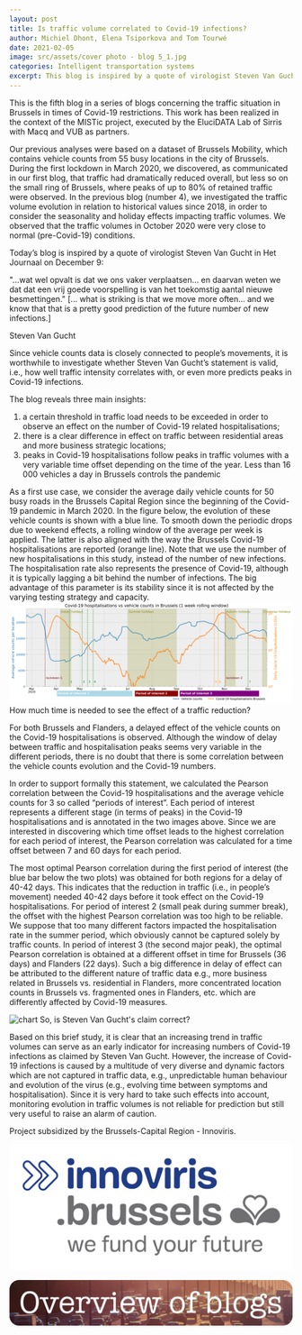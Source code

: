 ```yaml
---
layout: post
title: Is traffic volume correlated to Covid-19 infections?
author: Michiel Dhont, Elena Tsiporkova and Tom Tourwé
date: 2021-02-05
image: src/assets/cover photo - blog 5_1.jpg
categories: Intelligent transportation systems
excerpt: This blog is inspired by a quote of virologist Steven Van Gucht in Het Journaal on December 9; “... what is striking is that we move more often... and we know that that is a pretty good prediction of the future number of new infections." Since vehicle counts data is closely connected to people’s movements, it is worthwhile to investigate whether Steven Van Gucht’s statement is valid, i.e., how well traffic intensity correlates with Covid-19 infections.
---
```

This is the fifth blog in a series of blogs concerning the traffic situation in Brussels in times of Covid-19 restrictions. This work has been realized in the context of the MISTic project, executed by the EluciDATA Lab of Sirris with Macq and VUB as partners.

Our previous analyses were based on a dataset of Brussels Mobility, which contains vehicle counts from 55 busy locations in the city of Brussels. During the first lockdown in March 2020, we discovered, as communicated in our first blog, that traffic had dramatically reduced overall, but less so on the small ring of Brussels, where peaks of up to 80% of retained traffic were observed. In the previous blog (number 4), we investigated the traffic volume evolution in relation to historical values since 2018, in order to consider the seasonality and holiday effects impacting traffic volumes. We observed that the traffic volumes in October 2020 were very close to normal (pre-Covid-19) conditions.

Today’s blog is inspired by a quote of virologist Steven Van Gucht in Het Journaal on December 9:

"...wat wel opvalt is dat we ons vaker verplaatsen… en daarvan weten we dat dat een vrij goede voorspelling is van het toekomstig aantal nieuwe besmettingen." [... what is striking is that we move more often... and we know that that is a pretty good prediction of the future number of new infections.]

Steven Van Gucht

Since vehicle counts data is closely connected to people’s movements, it is worthwhile to investigate whether Steven Van Gucht’s statement is valid, i.e., how well traffic intensity correlates with, or even more predicts peaks in Covid-19 infections.

The blog reveals three main insights:
1. a certain threshold in traffic load needs to be exceeded in order to observe an effect on the number of Covid-19 related hospitalisations;
2. there is a clear difference in effect on traffic between residential areas and more business strategic locations;
3. peaks in Covid-19 hospitalisations follow peaks in traffic volumes with a very variable time offset depending on the time of the year.
Less than 16 000 vehicles a day in Brussels controls the pandemic

As a first use case, we consider the average daily vehicle counts for 50 busy roads in the Brussels Capital Region since the beginning of the Covid-19 pandemic in March 2020. In the figure below, the evolution of these vehicle counts is shown with a blue line. To smooth down the periodic drops due to weekend effects, a rolling window of the average per week is applied. The latter is also aligned with the way the Brussels Covid-19 hospitalisations are reported (orange line). Note that we use the number of new hospitalisations in this study, instead of the number of new infections. The hospitalisation rate also represents the presence of Covid-19, although it is typically lagging a bit behind the number of infections. The big advantage of this parameter is its stability since it is not affected by the varying testing strategy and capacity.
<img alt="chart" src="src/assets/chart.png" />
How much time is needed to see the effect of a traffic reduction?

For both Brussels and Flanders, a delayed effect of the vehicle counts on the Covid-19 hospitalisations is observed. Although the window of delay between traffic and hospitalisation peaks seems very variable in the different periods, there is no doubt that there is some correlation between the vehicle counts evolution and the Covid-19 numbers.

In order to support formally this statement, we calculated the Pearson correlation between the Covid-19 hospitalisations and the average vehicle counts for 3 so called “periods of interest”. Each period of interest represents a different stage (in terms of peaks) in the Covid-19 hospitalisations and is annotated in the two images above. Since we are interested in discovering which time offset leads to the highest correlation for each period of interest, the Pearson correlation was calculated for a time offset between 7 and 60 days for each period.

 The most optimal Pearson correlation during the first period of interest (the blue bar below the two plots) was obtained for both regions for a delay of 40-42 days. This indicates that the reduction in traffic (i.e., in people’s movement) needed 40-42 days before it took effect on the Covid-19 hospitalisations.
For period of interest 2 (small peak during summer break), the offset with the highest Pearson correlation was too high to be reliable. We suppose that too many different factors impacted the hospitalisation rate in the summer period, which obviously cannot be captured solely by traffic counts.
In period of interest 3 (the second major peak), the optimal Pearson correlation is obtained at a different offset in time for Brussels (36 days) and Flanders (22 days). Such a big difference in delay of effect can be attributed to the different nature of traffic data e.g., more business related in Brussels vs. residential in Flanders, more concentrated location counts in Brussels vs. fragmented ones in Flanders, etc. which are differently affected by Covid-19 measures.

<img alt="chart" src="src/assets/chart2.png" />
So, is Steven Van Gucht's claim correct?

Based on this brief study, it is clear that an increasing trend in traffic volumes can serve as an early indicator for increasing numbers of Covid-19 infections as claimed by Steven Van Gucht. However, the increase of Covid-19 infections is caused by a multitude of very diverse and dynamic factors which are not captured in traffic data, e.g., unpredictable human behaviour and evolution of the virus (e.g., evolving time between symptoms and hospitalisation). Since it is very hard to take such effects into account, monitoring evolution in traffic volumes is not reliable for prediction but still very useful to raise an alarm of caution.

Project subsidized by the Brussels-Capital Region - Innoviris.

<a href="https://innoviris.brussels/" target="_blank"><img alt="RGB_innoviris_we fund your future_MAIN LOGO.jpg" src="src/assets/RGB_innoviris_we fund your future_MAIN LOGO.jpg" /></a>

<a href="https://elucidata.be/blog" target="_self"><img alt="button_to_blog.jpg" src="src/assets/button_to_blog.jpg" /></a>
